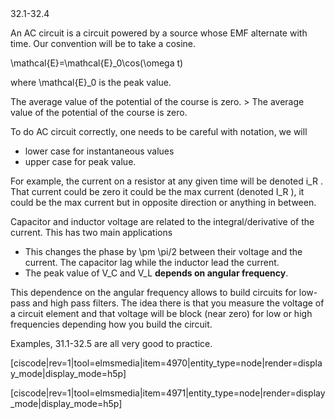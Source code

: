 <stop-note title="Read Knight 4ed" icon="stopnoteicons:book-icon">
<span slot="message">32.1-32.4</span>
</stop-note>

An AC circuit is a circuit powered by a source whose EMF alternate with time. Our convention will be to take a cosine. 

<lrn-math>\mathcal{E}=\mathcal{E}_0\cos(\omega t) </lrn-math>

where <lrn-math>\mathcal{E}_0 </lrn-math> is the peak value. 

<lrndesign-sidenote label="Instructor Note" icon="bookmark" bg-color="#c2e5f2">
The average value of the potential of the course is zero.
</lrndesign-sidenote>> 
The average value of the potential of the course is zero. 

To do AC circuit correctly, one needs to be careful with notation, we will 

* lower case for instantaneous values 
* upper case for peak value. 

For example, the current on a resistor at any given time will be denoted <lrn-math> i_R </lrn-math>. That current could be zero it could be the max current (denoted <lrn-math> I_R </lrn-math>), it could be the max current but in opposite direction or anything in between. 

Capacitor and inductor voltage are related to the integral/derivative of the current. This has two main applications

* This changes the phase by <lrn-math>\pm \pi/2 </lrn-math> between their voltage and the current. The capacitor lag while the inductor lead the current. 
* The peak value of <lrn-math>V_C </lrn-math> and <lrn-math>V_L </lrn-math> **depends on angular frequency**. 

<lrndesign-sidenote label="Instructor Note" icon="bookmark" bg-color="#c2e5f2">
This dependence on the angular frequency allows to build circuits for low-pass and high pass filters. The idea there is that you measure the voltage of a circuit element and that voltage will be block (near zero) for low or high frequencies depending how you build the circuit. 
</lrndesign-sidenote>

Examples, 31.1-32.5 are all very good to practice. 

[ciscode|rev=1|tool=elmsmedia|item=4970|entity_type=node|render=display_mode|display_mode=h5p]

[ciscode|rev=1|tool=elmsmedia|item=4971|entity_type=node|render=display_mode|display_mode=h5p]